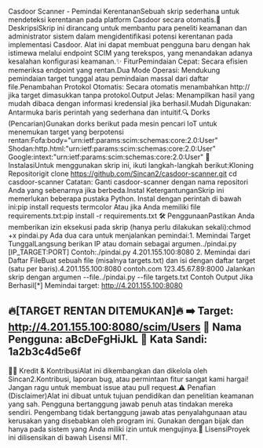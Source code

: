 Casdoor Scanner - Pemindai KerentananSebuah skrip sederhana untuk mendeteksi kerentanan pada platform Casdoor secara otomatis.📜 DeskripsiSkrip ini dirancang untuk membantu para peneliti keamanan dan administrator sistem dalam mengidentifikasi potensi kerentanan pada implementasi Casdoor. Alat ini dapat membuat pengguna baru dengan hak istimewa melalui endpoint SCIM yang terekspos, yang menandakan adanya kesalahan konfigurasi keamanan.✨ FiturPemindaian Cepat: Secara efisien memeriksa endpoint yang rentan.Dua Mode Operasi: Mendukung pemindaian target tunggal atau pemindaian massal dari daftar file.Penambahan Protokol Otomatis: Secara otomatis menambahkan http:// jika target dimasukkan tanpa protokol.Output Jelas: Menampilkan hasil yang mudah dibaca dengan informasi kredensial jika berhasil.Mudah Digunakan: Antarmuka baris perintah yang sederhana dan intuitif.🔍 Dorks (Pencarian)Gunakan dorks berikut pada mesin pencari IoT untuk menemukan target yang berpotensi rentan:Fofa:body="urn:ietf:params:scim:schemas:core:2.0:User"
Shodan:http.html:"urn:ietf:params:scim:schemas:core:2.0:User"
Google:intext:"urn:ietf:params:scim:schemas:core:2.0:User"
🚀 InstalasiUntuk menggunakan skrip ini, ikuti langkah-langkah berikut:Kloning Repositorigit clone https://github.com/Sincan2/casdoor-scanner.git
cd casdoor-scanner
Catatan: Ganti casdoor-scanner dengan nama repositori Anda yang sebenarnya jika berbeda.Instal KetergantunganSkrip ini memerlukan beberapa pustaka Python. Instal dengan perintah di bawah ini:pip install requests termcolor
Atau jika Anda memiliki file requirements.txt:pip install -r requirements.txt
🛠️ PenggunaanPastikan Anda memberikan izin eksekusi pada skrip (hanya perlu dilakukan sekali):chmod +x pindai.py
Ada dua cara untuk menjalankan pemindai:1. Memindai Target TunggalLangsung berikan IP atau domain sebagai argumen../pindai.py [IP_TARGET:PORT]
Contoh:./pindai.py 4.201.155.100:8080
2. Memindai dari Daftar FileBuat sebuah file (misalnya targets.txt) dan isi dengan daftar target (satu per baris).4.201.155.100:8080
contoh.com
123.45.67.89:8000
Jalankan skrip dengan argumen --file../pindai.py --file targets.txt
Contoh Output Jika Berhasil[*] Memindai target: http://4.201.155.100:8080

🔥[TARGET RENTAN DITEMUKAN]🔥
➡️ Target: http://4.201.155.100:8080/scim/Users
💚 Nama Pengguna: aBcDeFgHiJkL
💚 Kata Sandi: 1a2b3c4d5e6f
--------------------------------------------------
👨‍💻 Kredit & KontribusiAlat ini dikembangkan dan dikelola oleh Sincan2.Kontribusi, laporan bug, atau permintaan fitur sangat kami hargai! Jangan ragu untuk membuat issue atau pull request.⚠️ Penafian (Disclaimer)Alat ini dibuat untuk tujuan pendidikan dan penelitian keamanan yang sah. Pengguna bertanggung jawab penuh atas tindakan mereka sendiri. Pengembang tidak bertanggung jawab atas penyalahgunaan atau kerusakan yang disebabkan oleh program ini. Gunakan dengan bijak dan hanya pada sistem yang Anda miliki izin untuk mengujinya.📄 LisensiProyek ini dilisensikan di bawah Lisensi MIT.
